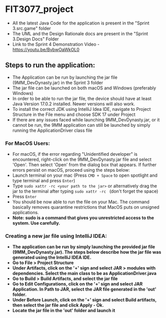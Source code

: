 # FIT3077_project
- All the latest Java Code for the application is present in the "Sprint 3.src.game" folder
- The UML and the Design Rationale docs are present in the "Sprint 3.Design Docs" Folder
- Link to the Sprint 4 Demonstration Video - https://youtu.be/BvbwOaWkOL0

## Steps to run the application:
- The Application can be run by launching the jar file (9MM_DevDynasty.jar) in the Sprint 3 folder
- The jar file can be launched on both macOS and Windows (preferably Windows)
- In order to be able to run the jar file, the device should have at least Java Version 17.0.2 installed. Newer versions will also work.
- To install the correct JDK using IntelliJ Idea IDE, navigate to Project Structure in the File menu and choose SDK 17 under Project
- If there are any issues faced while launching 9MM_DevDynasty.jar, or it cannot be run, the 9MM application can still be launched by simply running the ApplicationDriver class file

### For MacOS Users:
- For macOS, if the error regarding "Unidentified developer" is encountered, right-click on the 9MM_DevDynasty.jar file and select 'Open'. Then select 'Open' from the dialog box that appears. If further errors persist on macOS, proceed using the steps below:
- Launch terminal on your mac (Press `CMD + Space` to open spotlight and type terminal and press `Enter`)
- Type `sudo xattr -rc <your path to the jar>` or alternatively drag the jar to the terminal after typing `sudo xattr -rc ` (don't forget the space)
- Press `Enter`
- You should be now able to run the file on your Mac. The command basically removes quarantine restrictions that MacOS puts on unsigned applications.
- <b>Note: sudo is a command that gives you unrestricted access to the system. Use carefully.<b>

### Creating a new jar file using IntelliJ IDEA:
- The application can be run by simply launching the provided jar file (9MM_DevDynasty.jar). The steps below describe how the jar file was generated using the IntelliJ IDEA IDE.
- Go to File > Project Structure
- Under Artifacts, click on the '+' sign and select JAR > modules with dependencies. Select the main class to be as ApplicationDriver.java
- Go to Build > Build Artifacts, and select the jar file
- Go to Edit Configurations, click on the '+' sign and select JAR Application. In Path to JAR, select the JAR file generated in the 'out' folder.
- Under Before Launch, click on the '+' sign and select Build artifacts, then select the jar file and click Apply - Ok.
- Locate the jar file in the 'out' folder and launch it
